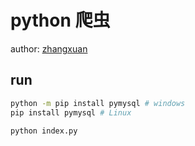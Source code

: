 # python 爬虫
author: [zhangxuan](https://github.com/ruoxianbaby)

## run
```bash
python -m pip install pymysql # windows
pip install pymysql # Linux
```

```bash
python index.py
```
